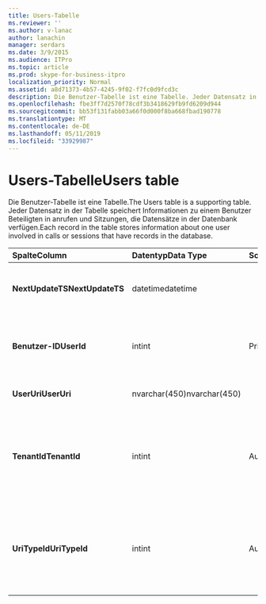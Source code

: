 ```yaml
---
title: Users-Tabelle
ms.reviewer: ''
ms.author: v-lanac
author: lanachin
manager: serdars
ms.date: 3/9/2015
ms.audience: ITPro
ms.topic: article
ms.prod: skype-for-business-itpro
localization_priority: Normal
ms.assetid: a8d71373-4b57-4245-9f02-f7fc0d9fcd3c
description: Die Benutzer-Tabelle ist eine Tabelle. Jeder Datensatz in der Tabelle speichert Informationen zu einem Benutzer Beteiligten in anrufen und Sitzungen, die Datensätze in der Datenbank verfügen.
ms.openlocfilehash: fbe3ff7d2570f78cdf3b3418629fb9fd6209d944
ms.sourcegitcommit: bb53f131fabb03a66f0d000f8ba668fbad190778
ms.translationtype: MT
ms.contentlocale: de-DE
ms.lasthandoff: 05/11/2019
ms.locfileid: "33929987"
---
```

# <a name="users-table"></a><span data-ttu-id="03762-104">Users-Tabelle</span><span class="sxs-lookup"><span data-stu-id="03762-104">Users table</span></span>
 
<span data-ttu-id="03762-105">Die Benutzer-Tabelle ist eine Tabelle.</span><span class="sxs-lookup"><span data-stu-id="03762-105">The Users table is a supporting table.</span></span> <span data-ttu-id="03762-106">Jeder Datensatz in der Tabelle speichert Informationen zu einem Benutzer Beteiligten in anrufen und Sitzungen, die Datensätze in der Datenbank verfügen.</span><span class="sxs-lookup"><span data-stu-id="03762-106">Each record in the table stores information about one user involved in calls or sessions that have records in the database.</span></span>
  
|<span data-ttu-id="03762-107">**Spalte**</span><span class="sxs-lookup"><span data-stu-id="03762-107">**Column**</span></span>|<span data-ttu-id="03762-108">**Datentyp**</span><span class="sxs-lookup"><span data-stu-id="03762-108">**Data Type**</span></span>|<span data-ttu-id="03762-109">**Schlüssel/Index**</span><span class="sxs-lookup"><span data-stu-id="03762-109">**Key/Index**</span></span>|<span data-ttu-id="03762-110">**Details**</span><span class="sxs-lookup"><span data-stu-id="03762-110">**Details**</span></span>|
|:-----|:-----|:-----|:-----|
|<span data-ttu-id="03762-111">**NextUpdateTS**</span><span class="sxs-lookup"><span data-stu-id="03762-111">**NextUpdateTS**</span></span> <br/> |<span data-ttu-id="03762-112">datetime</span><span class="sxs-lookup"><span data-stu-id="03762-112">datetime</span></span>  <br/> ||<span data-ttu-id="03762-113">Zeitstempel für die interne Verwendung.</span><span class="sxs-lookup"><span data-stu-id="03762-113">Time stamp for internal use.</span></span>  <br/> |
|<span data-ttu-id="03762-114">**Benutzer-ID**</span><span class="sxs-lookup"><span data-stu-id="03762-114">**UserId**</span></span> <br/> |<span data-ttu-id="03762-115">int</span><span class="sxs-lookup"><span data-stu-id="03762-115">int</span></span>  <br/> |<span data-ttu-id="03762-116">Primary</span><span class="sxs-lookup"><span data-stu-id="03762-116">Primary</span></span>  <br/> |<span data-ttu-id="03762-117">Eindeutige Zahl, die diesen Benutzer identifiziert.</span><span class="sxs-lookup"><span data-stu-id="03762-117">Unique number identifying this user.</span></span>  <br/> |
|<span data-ttu-id="03762-118">**UserUri**</span><span class="sxs-lookup"><span data-stu-id="03762-118">**UserUri**</span></span> <br/> |<span data-ttu-id="03762-119">nvarchar(450)</span><span class="sxs-lookup"><span data-stu-id="03762-119">nvarchar(450)</span></span>  <br/> | <br/> |<span data-ttu-id="03762-120">Der URI des Benutzers.</span><span class="sxs-lookup"><span data-stu-id="03762-120">User URI.</span></span>  <br/> |
|<span data-ttu-id="03762-121">**TenantId**</span><span class="sxs-lookup"><span data-stu-id="03762-121">**TenantId**</span></span> <br/> |<span data-ttu-id="03762-122">int</span><span class="sxs-lookup"><span data-stu-id="03762-122">int</span></span>  <br/> |<span data-ttu-id="03762-123">Ausländisch</span><span class="sxs-lookup"><span data-stu-id="03762-123">Foreign</span></span>  <br/> |<span data-ttu-id="03762-124">Mandanten-ID des Benutzers</span><span class="sxs-lookup"><span data-stu-id="03762-124">This user's Tenant ID.</span></span> <span data-ttu-id="03762-125">Finden Sie weitere Informationen der [Tenants-Tabelle](tenants.md) .</span><span class="sxs-lookup"><span data-stu-id="03762-125">See the [Tenants table](tenants.md) for more information.</span></span> <br/> |
|<span data-ttu-id="03762-126">**UriTypeId**</span><span class="sxs-lookup"><span data-stu-id="03762-126">**UriTypeId**</span></span> <br/> |<span data-ttu-id="03762-127">int</span><span class="sxs-lookup"><span data-stu-id="03762-127">int</span></span>  <br/> |<span data-ttu-id="03762-128">Ausländisch</span><span class="sxs-lookup"><span data-stu-id="03762-128">Foreign</span></span>  <br/> |<span data-ttu-id="03762-129">URI-Typ des Benutzers.</span><span class="sxs-lookup"><span data-stu-id="03762-129">This user's URI type.</span></span> <span data-ttu-id="03762-130">Finden Sie weitere Informationen der [UriTypes-Tabelle](uritypes.md) .</span><span class="sxs-lookup"><span data-stu-id="03762-130">See the [UriTypes table](uritypes.md) for more information.</span></span> <br/> |
   

